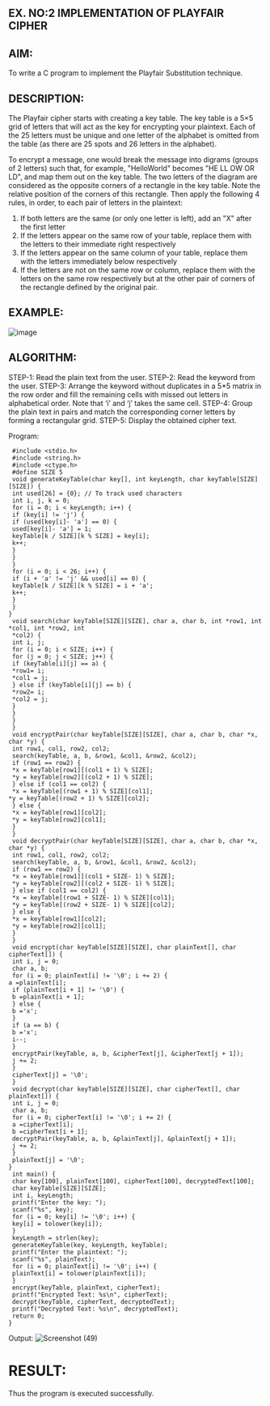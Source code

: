 ## EX. NO:2 IMPLEMENTATION OF PLAYFAIR CIPHER

 

## AIM:
 
To write a C program to implement the Playfair Substitution technique.

## DESCRIPTION:

The Playfair cipher starts with creating a key table. The key table is a 5×5 grid of letters that will act as the key for encrypting your plaintext. Each of the 25 letters must be unique and one letter of the alphabet is omitted from the table (as there are 25 spots and 26 letters in the alphabet).

To encrypt a message, one would break the message into digrams (groups of 2 letters) such that, for example, "HelloWorld" becomes "HE LL OW OR LD", and map them out on the key table. The two letters of the diagram are considered as the opposite corners of a rectangle in the key table. Note the relative position of the corners of this rectangle. Then apply the following 4 rules, in order, to each pair of letters in the plaintext:
1.	If both letters are the same (or only one letter is left), add an "X" after the first letter
2.	If the letters appear on the same row of your table, replace them with the letters to their immediate right respectively
3.	If the letters appear on the same column of your table, replace them with the letters immediately below respectively
4.	If the letters are not on the same row or column, replace them with the letters on the same row respectively but at the other pair of corners of the rectangle defined by the original pair.
## EXAMPLE:
![image](https://github.com/Hemamanigandan/EX-NO-2-/assets/149653568/e6858d4f-b122-42ba-acdb-db18ec2e9675)

 

## ALGORITHM:

STEP-1: Read the plain text from the user.
STEP-2: Read the keyword from the user.
STEP-3: Arrange the keyword without duplicates in a 5*5 matrix in the row order and fill the remaining cells with missed out letters in alphabetical order. Note that ‘i’ and ‘j’ takes the same cell.
STEP-4: Group the plain text in pairs and match the corresponding corner letters by forming a rectangular grid.
STEP-5: Display the obtained cipher text.


Program:
```
 #include <stdio.h>
 #include <string.h>
 #include <ctype.h>
 #define SIZE 5
 void generateKeyTable(char key[], int keyLength, char keyTable[SIZE][SIZE]) {
 int used[26] = {0}; // To track used characters
 int i, j, k = 0;
 for (i = 0; i < keyLength; i++) {
 if (key[i] != 'j') {
 if (used[key[i]- 'a'] == 0) {
 used[key[i]- 'a'] = 1;
 keyTable[k / SIZE][k % SIZE] = key[i];
 k++;
 }
 }
 }
 for (i = 0; i < 26; i++) {
 if (i + 'a' != 'j' && used[i] == 0) {
 keyTable[k / SIZE][k % SIZE] = i + 'a';
 k++;
 }
 }
}
 void search(char keyTable[SIZE][SIZE], char a, char b, int *row1, int *col1, int *row2, int
 *col2) {
 int i, j;
 for (i = 0; i < SIZE; i++) {
 for (j = 0; j < SIZE; j++) {
 if (keyTable[i][j] == a) {
 *row1= i;
 *col1 = j;
 } else if (keyTable[i][j] == b) {
 *row2= i;
 *col2 = j;
 }
 }
 }
 }
 void encryptPair(char keyTable[SIZE][SIZE], char a, char b, char *x, char *y) {
 int row1, col1, row2, col2;
 search(keyTable, a, b, &row1, &col1, &row2, &col2);
 if (row1 == row2) {
 *x = keyTable[row1][(col1 + 1) % SIZE];
 *y = keyTable[row2][(col2 + 1) % SIZE];
 } else if (col1 == col2) {
 *x = keyTable[(row1 + 1) % SIZE][col1];
*y = keyTable[(row2 + 1) % SIZE][col2];
 } else {
 *x = keyTable[row1][col2];
 *y = keyTable[row2][col1];
 }
 }
 void decryptPair(char keyTable[SIZE][SIZE], char a, char b, char *x, char *y) {
 int row1, col1, row2, col2;
 search(keyTable, a, b, &row1, &col1, &row2, &col2);
 if (row1 == row2) {
 *x = keyTable[row1][(col1 + SIZE- 1) % SIZE];
 *y = keyTable[row2][(col2 + SIZE- 1) % SIZE];
 } else if (col1 == col2) {
 *x = keyTable[(row1 + SIZE- 1) % SIZE][col1];
 *y = keyTable[(row2 + SIZE- 1) % SIZE][col2];
 } else {
 *x = keyTable[row1][col2];
 *y = keyTable[row2][col1];
 }
 }
 void encrypt(char keyTable[SIZE][SIZE], char plainText[], char cipherText[]) {
 int i, j = 0;
 char a, b;
 for (i = 0; plainText[i] != '\0'; i += 2) {
a =plainText[i];
 if (plainText[i + 1] != '\0') {
 b =plainText[i + 1];
 } else {
 b ='x';
 }
 if (a == b) {
 b ='x';
 i--;
 }
 encryptPair(keyTable, a, b, &cipherText[j], &cipherText[j + 1]);
 j += 2;
 }
 cipherText[j] = '\0';
 }
 void decrypt(char keyTable[SIZE][SIZE], char cipherText[], char plainText[]) {
 int i, j = 0;
 char a, b;
 for (i = 0; cipherText[i] != '\0'; i += 2) {
 a =cipherText[i];
 b =cipherText[i + 1];
 decryptPair(keyTable, a, b, &plainText[j], &plainText[j + 1]);
 j += 2;
 }
 plainText[j] = '\0';
}
 int main() {
 char key[100], plainText[100], cipherText[100], decryptedText[100];
 char keyTable[SIZE][SIZE];
 int i, keyLength;
 printf("Enter the key: ");
 scanf("%s", key);
 for (i = 0; key[i] != '\0'; i++) {
 key[i] = tolower(key[i]);
 }
 keyLength = strlen(key);
 generateKeyTable(key, keyLength, keyTable);
 printf("Enter the plaintext: ");
 scanf("%s", plainText);
 for (i = 0; plainText[i] != '\0'; i++) {
 plainText[i] = tolower(plainText[i]);
 }
 encrypt(keyTable, plainText, cipherText);
 printf("Encrypted Text: %s\n", cipherText);
 decrypt(keyTable, cipherText, decryptedText);
 printf("Decrypted Text: %s\n", decryptedText);
 return 0;
}
```

Output:
![Screenshot (49)](https://github.com/user-attachments/assets/65a33e3b-f13b-40ae-95ec-5f0041ca7f00)

# RESULT:
Thus the program is executed successfully.
